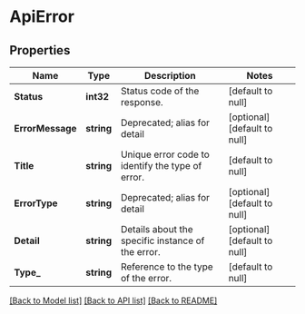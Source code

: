# ApiError

## Properties
Name | Type | Description | Notes
------------ | ------------- | ------------- | -------------
**Status** | **int32** | Status code of the response. | [default to null]
**ErrorMessage** | **string** | Deprecated; alias for detail | [optional] [default to null]
**Title** | **string** | Unique error code to identify the type of error. | [default to null]
**ErrorType** | **string** | Deprecated; alias for detail | [optional] [default to null]
**Detail** | **string** | Details about the specific instance of the error. | [optional] [default to null]
**Type_** | **string** | Reference to the type of the error. | [default to null]

[[Back to Model list]](../README.md#documentation-for-models) [[Back to API list]](../README.md#documentation-for-api-endpoints) [[Back to README]](../README.md)

